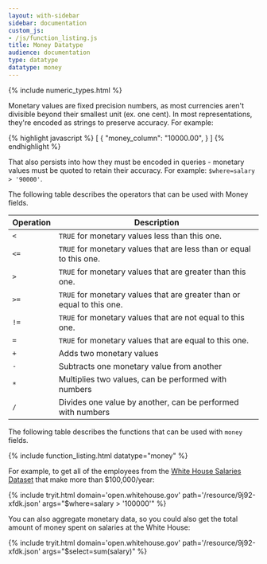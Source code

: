```yaml
---
layout: with-sidebar
sidebar: documentation
custom_js:
- /js/function_listing.js
title: Money Datatype
audience: documentation
type: datatype
datatype: money
---
```

{% include numeric_types.html %}

Monetary values are fixed precision numbers, as most currencies aren't divisible beyond their smallest unit (ex. one cent). In most representations, they're encoded as strings to preserve accuracy. For example:

{% highlight javascript %}
[ {
  "money_column": "10000.00",
} ]
{% endhighlight %}

That also persists into how they must be encoded in queries - monetary values must be quoted to retain their accuracy. For example: `$where=salary > '90000'`.

The following table describes the operators that can be used with Money fields.

| Operation | Description                                                            |
| ---       | ---                                                                    |
| `<`       | `TRUE` for monetary values less than this one.                         |
| `<=`      | `TRUE` for monetary values that are less than or equal to this one.    |
| `>`       | `TRUE` for monetary values that are greater than this one.             |
| `>=`      | `TRUE` for monetary values that are greater than or equal to this one. |
| `!=`      | `TRUE` for monetary values that are not equal to this one.             |
| `=`       | `TRUE` for monetary values that are equal to this one.                 |
| `+`       | Adds two monetary values                                               |
| `-`       | Subtracts one monetary value from another                              |
| `*`       | Multiplies two values, can be performed with numbers                   |
| `/`       | Divides one value by another, can be performed with numbers            |

The following table describes the functions that can be used with `money` fields. 

{% include function_listing.html datatype="money" %}

For example, to get all of the employees from the [White House Salaries Dataset](https://open.whitehouse.gov/Government/2014-Report-to-Congress-on-White-House-Staff/i9g8-9web) that make more than $100,000/year:

{% include tryit.html domain='open.whitehouse.gov' path='/resource/9j92-xfdk.json' args="$where=salary > '100000'" %}

You can also aggregate monetary data, so you could also get the total amount of money spent on salaries at the White House:

{% include tryit.html domain='open.whitehouse.gov' path='/resource/9j92-xfdk.json' args="$select=sum(salary)" %}
